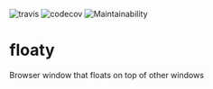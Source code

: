 ![travis](https://travis-ci.org/jameszaghini/floaty.svg?branch=develop)
![codecov](https://codecov.io/gh/jameszaghini/floaty/branch/develop/graph/badge.svg)
![Maintainability](https://api.codeclimate.com/v1/badges/c921f9572d8f098a4be6/maintainability)

# floaty

Browser window that floats on top of other windows
